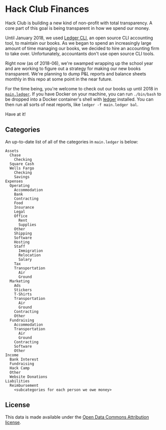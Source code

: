 # Hack Club Finances

Hack Club is building a new kind of non-profit with total transparency. A core part of this goal is being transparent in how we spend our money.

Until January 2018, we used [Ledger CLI](https://www.ledger-cli.org/), an open source CLI accounting tool, to maintain our books. As we began to spend an increasingly large amount of time managing our books, we decided to hire an accounting firm to take over. Unfortunately, accountants don't use open source CLI tools.

Right now (as of 2018-06), we're swamped wrapping up the school year and are working to figure out a strategy for making our new books transparent. We're planning to dump P&L reports and balance sheets monthly in this repo at some point in the near future.

For the time being, you're welcome to check out our books up until 2018 in [`main.ledger`](main.ledger). If you have Docker on your machine, you can run `./bin/bash` to be dropped into a Docker container's shell with [ledger](http://ledger-cli.org/) installed. You can then run all sorts of neat reports, like `ledger -f main.ledger bal`.

Have at it!

## Categories

An up-to-date list of all of the categories in `main.ledger` is below:

```
Assets
  Chase
    Checking
  Square Cash
  Wells Fargo
    Checking
    Savings
Expenses
  Operating
    Accommodation
    Bank
    Contracting
    Food
    Insurance
    Legal
    Office
      Rent
      Supplies
    Other
    Shipping
    Software
    Hosting
    Staff
      Immigration
      Relocation
      Salary
    Tax
    Transportation
      Air
      Ground
  Marketing
    Ads
    Stickers
    T-Shirts
    Transportation
      Air
      Ground
    Contracting
    Other
  Fundraising
    Accommodation
    Transportation
      Air
      Ground
    Contracting
    Software
    Other
Income
  Bank Interest
  Fundraising
  Hack Camp
  Other
  Website Donations
Liabilities
  Reimbursement
    <subcategories for each person we owe money>
```

## License

This data is made available under the [Open Data Commons Attribution license](LICENSE).
